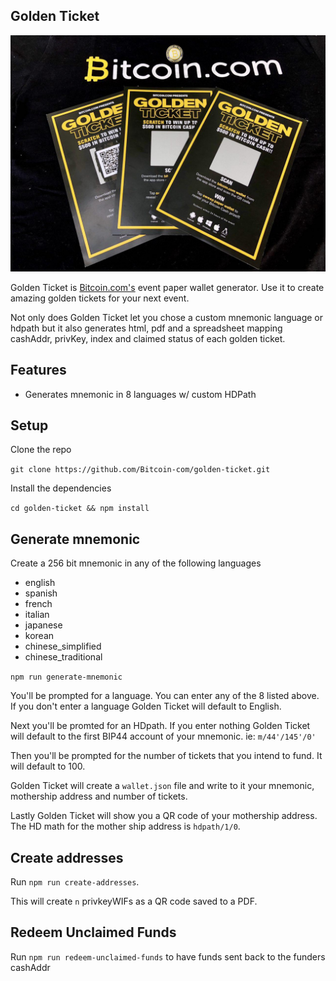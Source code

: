 ## Golden Ticket

![Golden Ticket](images/golden-ticket.jpg)

Golden Ticket is [Bitcoin.com's](https://www.bitcoin.com) event paper wallet generator. Use it to create amazing golden tickets for your next event.

Not only does Golden Ticket let you chose a custom mnemonic language or hdpath but it also generates html, pdf and a spreadsheet mapping cashAddr, privKey, index and claimed status of each golden ticket.

## Features

- Generates mnemonic in 8 languages w/ custom HDPath

## Setup

Clone the repo

`git clone https://github.com/Bitcoin-com/golden-ticket.git`

Install the dependencies

`cd golden-ticket && npm install`

## Generate mnemonic

Create a 256 bit mnemonic in any of the following languages

- english
- spanish
- french
- italian
- japanese
- korean
- chinese_simplified
- chinese_traditional

`npm run generate-mnemonic`

You'll be prompted for a language. You can enter any of the 8 listed above. If you don't enter a language Golden Ticket will default to English.

Next you'll be promted for an HDpath. If you enter nothing Golden Ticket will default to the first BIP44 account of your mnemonic. ie: `m/44'/145'/0'`

Then you'll be prompted for the number of tickets that you intend to fund. It will default to 100.

Golden Ticket will create a `wallet.json` file and write to it your mnemonic, mothership address and number of tickets.

Lastly Golden Ticket will show you a QR code of your mothership address. The HD math for the mother ship address is `hdpath/1/0`.

## Create addresses

Run `npm run create-addresses`.

This will create `n` privkeyWIFs as a QR code saved to a PDF.

## Redeem Unclaimed Funds

Run `npm run redeem-unclaimed-funds` to have funds sent back to the funders cashAddr

